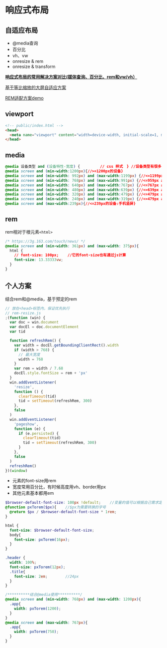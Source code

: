 # 响应式布局

## 自适应布局

- @media查询
- 百分比
- vh、vw
- onresize & rem
- onresize & transform

**[响应式布局的常用解决方案对比(媒体查询、百分比、rem和vw/vh）](https://github.com/forthealllight/blog/issues/13)**

[基于等比缩放的大屏自适应方案](https://juejin.cn/post/6966103143402700837)

[REM适配方案demo](https://juejin.cn/post/6994716514980986910)

## viewport

```html
<!-- public/index.html -->
<head>
  <meta name="viewport" content="width=device-width, initial-scale=1, maximum-scale=1, user-scalable=no">
</head>
```

## media

```css
@media 设备类型 and (设备特性-宽度) {    　　　// css 样式　} //设备类型有很多 这是screen是显示器的意思
@media screen and (min-width:1200px){//>=1200px的设备} 
@media screen and (min-width: 992px) and (max-width:1199px) {//<=1199px and >=960px的设备:PC端;}
@media screen and (min-width: 768px) and (max-width:991px) {//<=959px and >=768px的设备：PC端;}
@media screen and (min-width: 640px) and (max-width:767px) {//<=767px and >=640px的设备：平板端或者手机横屏;}
@media screen and (min-width: 480px) and (max-width:639px) {//<=639px and >=480px的设备：手机横屏;}
@media screen and (min-width: 320px) and (max-width:479px) {//<=479px and >=320px的设备：手机竖屏;}
@media screen and (min-width: 240px) and (max-width:319px) {//<=479px and >=320px的设备：手机竖屏;}
@media screen and (max-width:239px){//<=239px的设备:手机竖屏}
```

## rem

rem相对于根元素`<html>`

```css
/* https://3g.163.com/touch/news/ */
@media screen and (min-width: 361px) and (max-width: 375px){
  html {
    // font-size: 100px;    //它的font-size也有通过js计算    
    font-size: 13.33333vw;
  }
}
```

## 个人方案

结合rem和@media，基于预定的rem

```js
// 放在<head>标签内，保证优先执行
// rem-resize.js
;(function (win) {
  var doc = win.document
  var docEl = doc.documentElement
  var tid

  function refreshRem() {
    var width = docEl.getBoundingClientRect().width
    if (width > 768) {
      // 最大宽度
      width = 768
    }
    var rem = width / 7.68
    docEl.style.fontSize = rem + 'px'
  }
  win.addEventListener(
    'resize',
    function () {
      clearTimeout(tid)
      tid = setTimeout(refreshRem, 300)
    },
    false
  )
  win.addEventListener(
    'pageshow',
    function (e) {
      if (e.persisted) {
        clearTimeout(tid)
        tid = setTimeout(refreshRem, 300)
      }
    },
    false
  )
  refreshRem()
})(window)
```

- 元素的font-size用rem
- 宽度常用百分比，有时候高度用vh、border用px
- 其他元素基本都用em

```scss
$browser-default-font-size: 100px !default;    //变量的值可以根据自己需求定义，浏览器默认是16px，最小是12px
@function pxTorem($px){    //$px为需要转换的字号
  @return $px / $browser-default-font-size * 1rem;
}

html {
  font-size: $browser-default-font-size;
  body{
    font-size: pxTorem(16px);
  }
}

.header {
  width: 100%;
  font-size: pxTorem(12px);
  .title{
    font-size: 2em;        //24px
  }
}

/**********结合@media使用**********/
@media screen and (min-width: 768px) and (max-width: 1200px){
  .app{
    width: pxTorem(1200);
  }
}
@media screen and (max-width: 767px){
  .app{
    width: pxTorem(750);
  }
}
```
